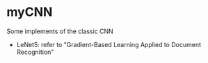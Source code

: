 # myCNN
Some implements of the classic CNN

* LeNet5: refer to "Gradient-Based Learning Applied to Document Recognition"